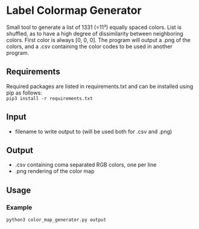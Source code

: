 # Label Colormap Generator
Small tool to generate a list of 1331 (=11³) equally spaced colors.
List is shuffled, as to have a high degree of dissimilarity between neighboring colors.
First color is always [0, 0, 0].
The program will output a .png of the colors, and a .csv containing the color codes to be used in another program.

## Requirements
Required packages are listed in requirements.txt and can be installed using pip as follows:\
`pip3 install -r requirements.txt`

## Input
- filename to write output to (will be used both for .csv and .png)

## Output
- .csv containing coma separated RGB colors, one per line
- .png rendering of the color map

## Usage
### Example
`python3 color_map_generator.py output`
